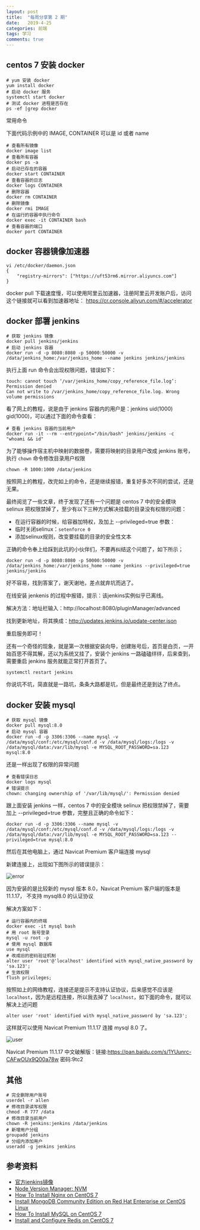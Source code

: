 ```yaml
---
layout: post
title:  "每周分享第 2 期"
date:   2019-4-25
categories: 前端
tags: 学习
comments: true
---
```


## centos 7 安装 docker

```shell
# yum 安装 docker
yum install docker
# 启动 docker 服务
systemctl start docker
# 测试 docker 进程是否存在
ps -ef |grep docker
```

常用命令

下面代码示例中的 IMAGE, CONTAINER 可以是 id 或者 name

```shell
# 查看所有镜像
docker image list
# 查看所有容器
docker ps -a
# 启动已存在的容器
docker start CONTAINER
# 查看容器的日志
docker logs CONTAINER
# 删除容器
docker rm CONTAINER
# 删除镜像
docker rmi IMAGE
# 在运行的容器中执行命令
docker exec -it CONTAINER bash
# 查看容器的端口
docker port CONTAINER
```

## docker 容器镜像加速器

```shell
vi /etc/docker/daemon.json
{
    "registry-mirrors": ["https://uft53rm6.mirror.aliyuncs.com"]
}
```

docker pull 下载速度慢，可以使用阿里云加速器，注册阿里云开发账户后，访问这个链接就可以看到加速器地址： https://cr.console.aliyun.com/#/accelerator

## docker 部署 jenkins

```shell
# 获取 jenkins 镜像
docker pull jenkins/jenkins
# 启动 jenkins 容器
docker run -d -p 8080:8080 -p 50000:50000 -v /data/jenkins_home:/var/jenkins_home --name jenkins jenkins/jenkins
```

执行上面 run 命令会出现权限问题，错误如下：
```shell
touch: cannot touch ‘/var/jenkins_home/copy_reference_file.log’: Permission denied
Can not write to /var/jenkins_home/copy_reference_file.log. Wrong volume permissions
```

看了网上的教程，说是由于 jenkins 容器内的用户是：jenkins uid(1000) gid(1000)，可以通过下面的命令查看：
```shell
# 查看 jenkins 容器的当前用户
docker run -it --rm --entrypoint="/bin/bash" jenkins/jenkins -c "whoami && id"
```

为了能够操作宿主机中映射的数据卷，需要将映射的目录用户改成 jenkins 账号，执行 `chown` 命令修改目录用户权限
```shell
chown -R 1000:1000 /data/jenkins
```

按照网上的教程，改完如上的命令，还是继续报错，重复好多次不同的尝试，还是无果。

最终阅览了一些文章，终于发现了还有一个问题是 centos 7 中的安全模块 selinux 把权限禁掉了，至少有以下三种方式解决挂载的目录没有权限的问题：

- 在运行容器的时候，给容器加特权，及加上 --privileged=true 参数：
- 临时关闭selinux：`setenforce 0`
- 添加selinux规则，改变要挂载的目录的安全性文本

正确的命令奉上给踩到此坑的小伙伴们，不要再纠结这个问题了，如下所示；

```shell
docker run -d -p 8080:8080 -p 50000:50000 -v /data/jenkins_home:/var/jenkins_home --name jenkins --privileged=true jenkins/jenkins
```

好不容易，找到答案了，谢天谢地，差点就弃坑而逃了。

在线安装 jenkenis 的过程中报错，提示：该jenkins实例似乎已离线。

解决方法：地址栏输入：http://localhost:8080/pluginManager/advanced

找到更新地址，将其换成：http://updates.jenkins.io/update-center.json

重启服务即可！

还有一个奇怪的现象，就是第一次根据安装向导，创建账号后，首页是白页，一开始百思不得其解，还以为系统又挂了，安装个 jenkins 一路磕磕绊绊，后来查到，需要重启 jenkins 服务就能正常打开首页了。

```shell
systemctl restart jenkins
```

你说坑不坑，简直就是一路坑，条条大路都是坑，但是最终还是到达了终点。

## docker 安装 mysql

```shell
# 获取 mysql 镜像
docker pull mysql:8.0
# 启动 mysql 容器
docker run -d -p 3306:3306 --name mysql -v /data/mysql/conf:/etc/mysql/conf.d -v /data/mysql/logs:/logs -v /data/mysql/data:/var/lib/mysql -e MYSQL_ROOT_PASSWORD=sa.123 mysql:8.0
```

还是一样出现了权限的异常问题

```shell
# 查看错误日志
docker logs mysql
# 错误提示
chown: changing ownership of '/var/lib/mysql/': Permission denied
```

跟上面安装 jenkins 一样，centos 7 中的安全模块 selinux 把权限禁掉了，需要加上 --privileged=true 参数，完整且正确的命令如下：

```shell
docker run -d -p 3306:3306 --name mysql -v /data/mysql/conf:/etc/mysql/conf.d -v /data/mysql/logs:/logs -v /data/mysql/data:/var/lib/mysql -e MYSQL_ROOT_PASSWORD=sa.123 --privileged=true mysql:8.0
```

然后在其他电脑上，通过 Navicat Premium 客户端连接 mysql

新建连接上，出现如下图所示的错误提示：

![error](/assets/images/201904/mysql-error.jpg)

因为安装的是比较新的 mysql 版本 8.0，Navicat Premium 客户端的版本是 11.1.17， 不支持 mysql8.0 的认证协议

解决方案如下：

```shell
# 运行容器内的终端
docker exec -it mysql bash
# 用 root 账号登录
mysql -u root -p
# 使用 mysql 数据库
use mysql
# 改成旧的密码验证机制
alter user 'root'@'localhost' identified with mysql_native_password by 'sa.123';
# 生效权限
flush privileges;
```

按照如上的网络教程，连接还是提示不支持认证协议，后来感觉不应该是 `localhost`，因为是远程连接，所以我去掉了 `localhost`，如下面的命令，就可以解决上述问题

```shell
alter user 'root' identified with mysql_native_password by 'sa.123';
```

这样就可以使用 Navicat Premium 11.1.17 连接 mysql 8.0 了。

![user](/assets/images/201904/mysql-user.jpg)

Navicat Premium 11.1.17 中文破解版：链接:https://pan.baidu.com/s/1YUunrc-CAFwOUx9Q00a78w  密码:9tc2

## 其他

```shell
# 完全删除用户账号
userdel -r allen
# 修改目录读写权限
chmod -R 777 /data
# 修改目录当前用户
chown -R jenkins:jenkins /data/jenkins
# 新增用户分组
groupadd jenkins
# 分组内添加用户
useradd -g jenkins jenkins 
```
## 参考资料

- [官方jenkins镜像](https://hub.docker.com/r/jenkins/jenkins)
- [Node Version Manager: NVM](https://github.com/creationix/nvm)
- [How To Install Nginx on CentOS 7](https://linuxize.com/post/how-to-install-nginx-on-centos-7)
- [Install MongoDB Community Edition on Red Hat Enterprise or CentOS Linux](https://docs.mongodb.com/manual/tutorial/install-mongodb-on-red-hat)
- [How To Install MySQL on CentOS 7](https://www.digitalocean.com/community/tutorials/how-to-install-mysql-on-centos-7)
- [Install and Configure Redis on CentOS 7](https://www.linode.com/docs/databases/redis/install-and-configure-redis-on-centos-7)